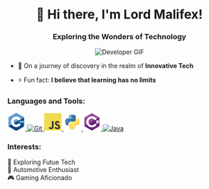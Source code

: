 <h1 align="center">👋 Hi there, I'm Lord Malifex!</h1>
<h3 align="center">Exploring the Wonders of Technology</h3>

<p align="center">
  <img src="https://media.giphy.com/media/qgQUggAC3Pfv687qPC/giphy.gif" alt="Developer GIF" width="300"/>
</p>

- 🌱 On a journey of discovery in the realm of **Innovative Tech**

- ⚡ Fun fact: **I believe that learning has no limits**

<h3 align="left">Languages and Tools:</h3>
<p align="left">
  <a href="https://www.w3schools.com/cpp/" target="_blank" rel="noreferrer">
    <img src="https://raw.githubusercontent.com/devicons/devicon/master/icons/cplusplus/cplusplus-original.svg" alt="C++" width="40" height="40"/>
  </a>
  <a href="https://git-scm.com/" target="_blank" rel="noreferrer">
    <img src="https://www.vectorlogo.zone/logos/git-scm/git-scm-icon.svg" alt="Git" width="40" height="40"/>
  </a>
  <a href="https://developer.mozilla.org/en-US/docs/Web/JavaScript" target="_blank" rel="noreferrer">
    <img src="https://raw.githubusercontent.com/devicons/devicon/master/icons/javascript/javascript-original.svg" alt="JavaScript" width="40" height="40"/>
  </a>
  <a href="https://www.python.org" target="_blank" rel="noreferrer">
    <img src="https://raw.githubusercontent.com/devicons/devicon/master/icons/python/python-original.svg" alt="Python" width="40" height="40"/>
  </a>
  <a href= target="_blank" rel="noreferrer">
    <img src="https://raw.githubusercontent.com/devicons/devicon/master/icons/csharp/csharp-original.svg" alt="CSharp" width="40" height="40"/>
  </a>
  <a href="#" target="_blank" rel="noreferrer">
   <img src="https://github.com/H8K56/H8K56/assets/79316679/159cb78b-c81a-4760-ac5c-8ad24ebf0e99" alt="Java" width="40" height="40"/>
  </a>
</p>

<h3 align="left">Interests:</h3>
<p align="left">
  🚀 Exploring Futue Tech<br>
  🌌 Automotive Enthusiast<br>
  🎮 Gaming Aficionado<br>
</p>
